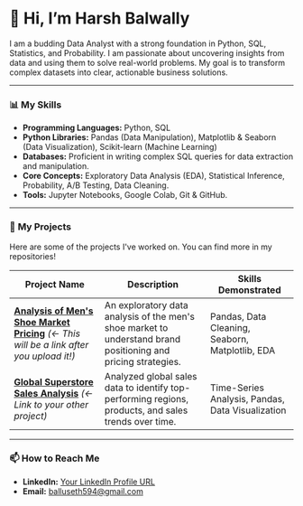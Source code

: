# 👋 Hi, I’m Harsh Balwally

I am a budding Data Analyst with a strong foundation in Python, SQL, Statistics, and Probability. I am passionate about uncovering insights from data and using them to solve real-world problems. My goal is to transform complex datasets into clear, actionable business solutions.

---

### 📊 **My Skills**

*   **Programming Languages:** Python, SQL
*   **Python Libraries:** Pandas (Data Manipulation), Matplotlib & Seaborn (Data Visualization), Scikit-learn (Machine Learning)
*   **Databases:** Proficient in writing complex SQL queries for data extraction and manipulation.
*   **Core Concepts:** Exploratory Data Analysis (EDA), Statistical Inference, Probability, A/B Testing, Data Cleaning.
*   **Tools:** Jupyter Notebooks, Google Colab, Git & GitHub.

---

### 📂 **My Projects**

Here are some of the projects I've worked on. You can find more in my repositories!

| Project Name                                                   | Description                                                                                             | Skills Demonstrated                                   |
| -------------------------------------------------------------- | ------------------------------------------------------------------------------------------------------- | ----------------------------------------------------- |
| **[Analysis of Men's Shoe Market Pricing](https://github.com/Harshbalwally/mens-shoe-price-analysis)** *(<- This will be a link after you upload it!)* | An exploratory data analysis of the men's shoe market to understand brand positioning and pricing strategies. | Pandas, Data Cleaning, Seaborn, Matplotlib, EDA       |
| **[Global Superstore Sales Analysis](https://github.com/Harshbalwally/global-superstore-analysis)** *(<- Link to your other project)* | Analyzed global sales data to identify top-performing regions, products, and sales trends over time.      | Time-Series Analysis, Pandas, Data Visualization    |


---

### 📫 **How to Reach Me**

*   **LinkedIn:** [Your LinkedIn Profile URL]([https://www.linkedin.com/in/your-profile/](https://www.linkedin.com/in/harsh-balwally-132221251/))
*   **Email:** balluseth594@gmail.com
